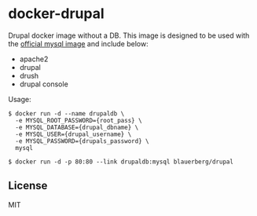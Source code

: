 # docker-drupal

Drupal docker image without a DB.
This image is designed to be used with the [official mysql image](https://hub.docker.com/_/mysql) and include below:
  - apache2
  - drupal
  - drush
  - drupal console

Usage:
```
$ docker run -d --name drupaldb \
  -e MYSQL_ROOT_PASSWORD={root_pass} \
  -e MYSQL_DATABASE={drupal_dbname} \
  -e MYSQL_USER={drupal_username} \
  -e MYSQL_PASSWORD={drupals_password} \
  mysql

$ docker run -d -p 80:80 --link drupaldb:mysql blauerberg/drupal
```

## License

MIT
